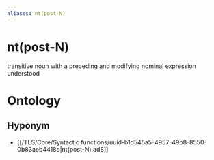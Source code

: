 ```yaml
---
aliases: nt(post-N)
---
```

# nt(post-N)

transitive noun with a preceding and modifying nominal expression understood
> 
# Ontology

## Hyponym
- [[/TLS/Core/Syntactic functions/uuid-b1d545a5-4957-49b8-8550-0b83aeb4418e|nt(post-N).adS]]